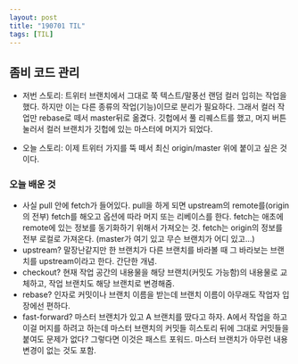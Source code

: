 ```yaml
---
layout: post
title: "190701 TIL"
tags: [TIL]
---
```


## 좀비 코드 관리 

- 저번 스토리: 
트위터 브랜치에서 그대로 쭉 텍스트/말풍선 랜덤 컬러 입히는 작업을 했다. 하지만 이는 다른 종류의 작업(기능)이므로 분리가 필요하다. 그래서 컬러 작업만 rebase로 떼서 master뒤로 옮겼다. 깃헙에서 풀 리퀘스트를 했고, 머지 버튼 눌러서 컬러 브랜치가 깃헙에 있는 마스터에 머지가 되었다.  

- 오늘 스토리:
이제 트위터 가지를 뚝 떼서 최신 origin/master 위에 붙이고 싶은 것이다.  

### 오늘 배운 것

- 사실 pull 안에 fetch가 들어있다. pull을 하게 되면 upstream의 remote를(origin의 전부) fetch를 해오고 옵션에 따라 머지 또는 리베이스를 한다. fetch는 애초에 remote에 있는 정보를 동기화하기 위해서 가져오는 것. fetch는 origin의 정보를 전부 로컬로 가져온다. (master가 여기 있고 무슨 브랜치가 어디 있고...)   
- upstream? 말장난같지만 한 브랜치가 다른 브랜치를 바라볼 때 그 바라보는 브랜치를 upstream이라고 한다. 간단한 개념.  
- checkout? 현재 작업 공간의 내용물을 해당 브랜치(커밋도 가능함)의 내용물로 교체하고, 작업 브랜치도 해당 브랜치로 변경해줌. 
- rebase? 인자로 커밋이나 브랜치 이름을 받는데 브랜치 이름이 아무래도 작업자 입장에선 편하다.
- fast-forward? 마스터 브랜치가 있고 A 브랜치를 땄다고 하자. A에서 작업을 하고 이걸 머지를 하려고 하는데 마스터 브랜치의 커밋들 히스토리 뒤에 그대로 커밋들을 붙여도 문제가 없다? 그렇다면 이것은 패스트 포워드. 마스터 브랜치가 아무런 내용 변경이 없는 것도 포함. 

